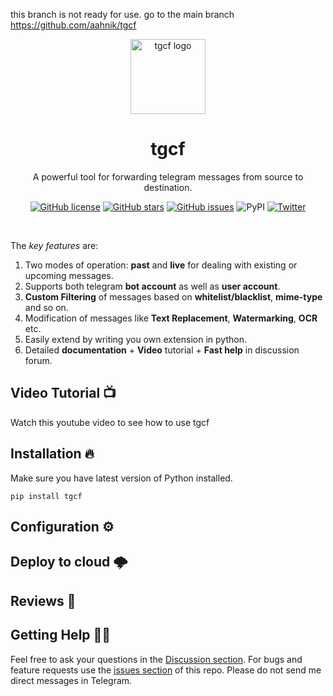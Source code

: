 this branch is not ready for use. go to the main branch https://github.com/aahnik/tgcf


<p align="center">
<a href = "https://github.com/aahnik/tgcf" > <img src = "https://user-images.githubusercontent.com/66209958/115182625-ea1bf880-a0f7-11eb-9894-d3be09ba627c.png" alt = "tgcf logo"  width=120> </a>
</p>

<h1 align="center"> tgcf </h1>


<p align="center">
A powerful tool for forwarding telegram messages from source to destination.
</p>

<p align="center"><a href="https://github.com/aahnik/tgcf/blob/main/LICENSE"><img src="https://img.shields.io/github/license/aahnik/tgcf" alt="GitHub license"></a>
<a href="https://github.com/aahnik/tgcf/stargazers"><img src="https://img.shields.io/github/stars/aahnik/tgcf?style=social" alt="GitHub stars"></a>
<a href="https://github.com/aahnik/tgcf/issues"><img src="https://img.shields.io/github/issues/aahnik/tgcf" alt="GitHub issues"></a>
<img src="https://img.shields.io/pypi/v/tgcf" alt="PyPI">
<a href="https://twitter.com/intent/tweet?text=Wow:&amp;url=https%3A%2F%2Fgithub.com%2Faahnik%2Ftgcf"><img src="https://img.shields.io/twitter/url?style=social&amp;url=https%3A%2F%2Fgithub.com%2Faahnik%2Ftgcf" alt="Twitter"></a></p>

<br>

The *key features* are:

1. Two modes of operation: **past** and **live** for dealing with existing or upcoming messages.
2. Supports both telegram **bot account** as well as **user account**.
3. **Custom Filtering** of messages based on **whitelist/blacklist**, **mime-type** and so on.
4. Modification of messages like **Text Replacement**, **Watermarking**, **OCR** etc.
5. Easily extend by writing you own extension in python.
6. Detailed **documentation** + **Video** tutorial + **Fast help** in discussion forum.

## Video Tutorial 📺

Watch this youtube video to see how to use tgcf


## Installation 🔥

Make sure you have latest version of Python installed.

```shell
pip install tgcf
```


## Configuration ⚙️


## Deploy to cloud 🌩️


## Reviews 🌟

## Getting Help 💁🏻

Feel free to ask your questions in the [Discussion section](https://github.com/aahnik/telegram-chat-forward/discussions). For bugs and feature requests use the [issues section](https://github.com/aahnik/telegram-chat-forward/issues) of this repo. Please do not send me direct messages in Telegram.
